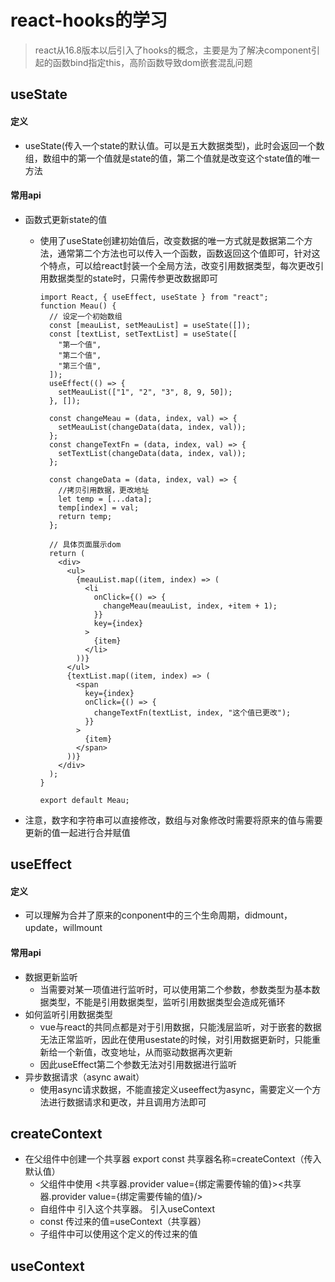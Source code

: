 # react-hooks的学习

> react从16.8版本以后引入了hooks的概念，主要是为了解决component引起的函数bind指定this，高阶函数导致dom嵌套混乱问题

## useState

#### 定义

- useState(传入一个state的默认值。可以是五大数据类型)，此时会返回一个数组，数组中的第一个值就是state的值，第二个值就是改变这个state值的唯一方法

#### 常用api

- 函数式更新state的值
  - 使用了useState创建初始值后，改变数据的唯一方式就是数据第二个方法，通常第二个方法也可以传入一个函数，函数返回这个值即可，针对这个特点，可以给react封装一个全局方法，改变引用数据类型，每次更改引用数据类型的state时，只需传参更改数据即可

    ```react
    import React, { useEffect, useState } from "react";
    function Meau() {
      // 设定一个初始数组
      const [meauList, setMeauList] = useState([]);
      const [textList, setTextList] = useState([
        "第一个值",
        "第二个值",
        "第三个值",
      ]);
      useEffect(() => {
        setMeauList(["1", "2", "3", 8, 9, 50]);
      }, []);
    
      const changeMeau = (data, index, val) => {
        setMeauList(changeData(data, index, val));
      };
      const changeTextFn = (data, index, val) => {
        setTextList(changeData(data, index, val));
      };
    
      const changeData = (data, index, val) => {
        //拷贝引用数据，更改地址
        let temp = [...data];
        temp[index] = val;
        return temp;
      };
    
      // 具体页面展示dom
      return (
        <div>
          <ul>
            {meauList.map((item, index) => (
              <li
                onClick={() => {
                  changeMeau(meauList, index, +item + 1);
                }}
                key={index}
              >
                {item}
              </li>
            ))}
          </ul>
          {textList.map((item, index) => (
            <span
              key={index}
              onClick={() => {
                changeTextFn(textList, index, "这个值已更改");
              }}
            >
              {item}
            </span>
          ))}
        </div>
      );
    }
    
    export default Meau;
    
    ```
  
    
  
- 注意，数字和字符串可以直接修改，数组与对象修改时需要将原来的值与需要更新的值一起进行合并赋值

## useEffect

#### 定义

- 可以理解为合并了原来的conponent中的三个生命周期，didmount，update，willmount

#### 常用api

- 数据更新监听
  - 当需要对某一项值进行监听时，可以使用第二个参数，参数类型为基本数据类型，不能是引用数据类型，监听引用数据类型会造成死循环
- 如何监听引用数据类型
  - vue与react的共同点都是对于引用数据，只能浅层监听，对于嵌套的数据无法正常监听，因此在使用usestate的时候，对引用数据更新时，只能重新给一个新值，改变地址，从而驱动数据再次更新
  - 因此useEffect第二个参数无法对引用数据进行监听
- 异步数据请求（async await）
  - 使用async请求数据，不能直接定义useeffect为async，需要定义一个方法进行数据请求和更改，并且调用方法即可

##  createContext

- 在父组件中创建一个共享器  export  const 共享器名称=createContext（传入默认值）
  - 父组件中使用 <共享器.provider value={绑定需要传输的值}><共享器.provider value={绑定需要传输的值}/>
  - 自组件中 引入这个共享器。 引入useContext
  - const 传过来的值=useContext（共享器）
  - 子组件中可以使用这个定义的传过来的值

## useContext


